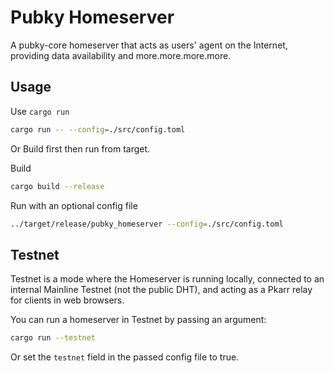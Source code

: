# Pubky Homeserver

A pubky-core homeserver that acts as users' agent on the Internet, providing data availability and more.more.more.more.

## Usage

Use `cargo run`

```bash
cargo run -- --config=./src/config.toml
```

Or Build first then run from target.

Build

```bash
cargo build --release
```

Run with an optional config file

```bash
../target/release/pubky_homeserver --config=./src/config.toml
```

## Testnet

Testnet is a mode where the Homeserver is running locally, connected to an internal Mainline Testnet (not the public DHT), and acting as a Pkarr relay for clients in web browsers.

You can run a homeserver in Testnet by passing an argument:

```bash
cargo run --testnet
```

Or set the `testnet` field in the passed config file to true.
